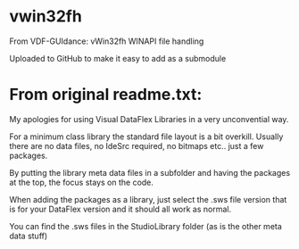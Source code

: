# vwin32fh
From VDF-GUIdance: vWin32fh WINAPI file handling

Uploaded to GitHub to make it easy to add as a submodule

# From original readme.txt:
My apologies for using Visual DataFlex Libraries in a very unconvential way.

For a minimum class library the standard file layout is a bit overkill.
Usually there are no data files, no IdeSrc required, no bitmaps etc.. just a few packages.

By putting the library meta data files in a subfolder and having the packages at the top, the focus stays on the code.

When adding the packages as a library, just select the .sws file version that is for your DataFlex version and it should all work as normal.

You can find the .sws files in the StudioLibrary folder (as is the other meta data stuff)
